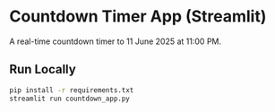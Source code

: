 # Countdown Timer App (Streamlit)

A real-time countdown timer to 11 June 2025 at 11:00 PM.

## Run Locally

```bash
pip install -r requirements.txt
streamlit run countdown_app.py
